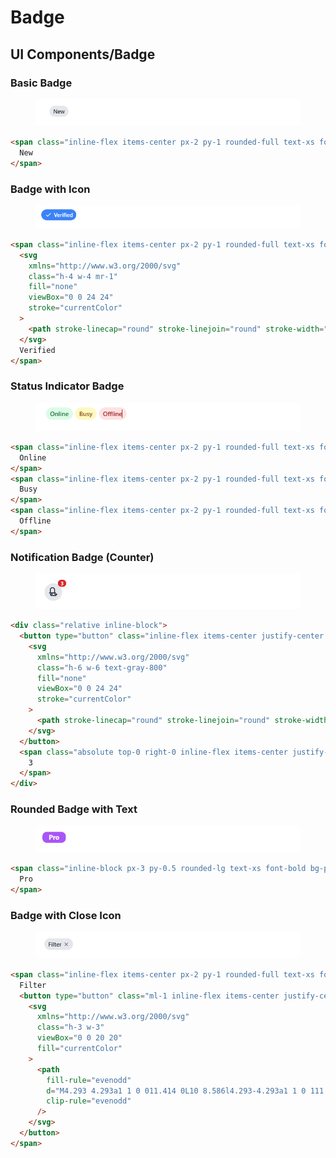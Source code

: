 # Badge

## UI Components/Badge

### Basic Badge

<figure><img src="../.gitbook/assets/image (6) (1) (1).png" alt=""><figcaption></figcaption></figure>

```html
<span class="inline-flex items-center px-2 py-1 rounded-full text-xs font-medium bg-gray-200 text-gray-800">
  New
</span>
```

### Badge with Icon

<figure><img src="../.gitbook/assets/image (1) (1) (1) (1) (1).png" alt=""><figcaption></figcaption></figure>

```html
<span class="inline-flex items-center px-2 py-1 rounded-full text-xs font-medium bg-blue-500 text-white">
  <svg
    xmlns="http://www.w3.org/2000/svg"
    class="h-4 w-4 mr-1"
    fill="none"
    viewBox="0 0 24 24"
    stroke="currentColor"
  >
    <path stroke-linecap="round" stroke-linejoin="round" stroke-width="2" d="M5 13l4 4L19 7" />
  </svg>
  Verified
</span>

```

### Status Indicator Badge

<figure><img src="../.gitbook/assets/image (2) (1) (1) (1) (1).png" alt=""><figcaption></figcaption></figure>

```html
<span class="inline-flex items-center px-2 py-1 rounded-full text-xs font-medium bg-green-100 text-green-800">
  Online
</span>
<span class="inline-flex items-center px-2 py-1 rounded-full text-xs font-medium bg-yellow-100 text-yellow-800">
  Busy
</span>
<span class="inline-flex items-center px-2 py-1 rounded-full text-xs font-medium bg-red-100 text-red-800">
  Offline
</span>
```

### Notification Badge (Counter)

<figure><img src="../.gitbook/assets/image (3) (1) (1) (1) (1).png" alt=""><figcaption></figcaption></figure>

```html
<div class="relative inline-block">
  <button type="button" class="inline-flex items-center justify-center h-10 w-10 rounded-full bg-gray-200">
    <svg
      xmlns="http://www.w3.org/2000/svg"
      class="h-6 w-6 text-gray-800"
      fill="none"
      viewBox="0 0 24 24"
      stroke="currentColor"
    >
      <path stroke-linecap="round" stroke-linejoin="round" stroke-width="2" d="M15 17h5l-1.405 1.405A2.032 2.032 0 0116.25 20H7.75a2.032 2.032 0 01-1.344-.595L5 17h5m5-5V7a5 5 0 00-10 0v5m-2 2h14" />
    </svg>
  </button>
  <span class="absolute top-0 right-0 inline-flex items-center justify-center px-1.5 py-0.5 text-xs font-bold leading-none text-white transform translate-x-1/2 -translate-y-1/2 bg-red-600 rounded-full">
    3
  </span>
</div>
```

### Rounded Badge with Text

<figure><img src="../.gitbook/assets/image (4) (1) (1) (1) (1).png" alt=""><figcaption></figcaption></figure>

```html
<span class="inline-block px-3 py-0.5 rounded-lg text-xs font-bold bg-purple-500 text-white">
  Pro
</span>
```

### Badge with Close Icon

<figure><img src="../.gitbook/assets/image (5) (1) (1) (1).png" alt=""><figcaption></figcaption></figure>

```html
<span class="inline-flex items-center px-2 py-1 rounded-full text-xs font-medium bg-gray-200 text-gray-800">
  Filter
  <button type="button" class="ml-1 inline-flex items-center justify-center rounded-full text-gray-500 focus:outline-none focus:text-gray-700">
    <svg
      xmlns="http://www.w3.org/2000/svg"
      class="h-3 w-3"
      viewBox="0 0 20 20"
      fill="currentColor"
    >
      <path
        fill-rule="evenodd"
        d="M4.293 4.293a1 1 0 011.414 0L10 8.586l4.293-4.293a1 1 0 111.414 1.414L11.414 10l4.293 4.293a1 1 0 01-1.414 1.414L10 11.414l-4.293 4.293a1 1 0 01-1.414-1.414L8.586 10 4.293 5.707a1 1 0 010-1.414z"
        clip-rule="evenodd"
      />
    </svg>
  </button>
</span>
```

